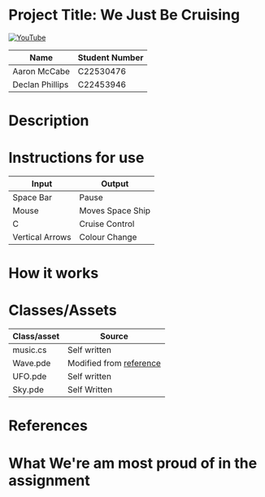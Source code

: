 # Project Title: We Just Be Cruising

[![YouTube](http://img.https://i9.ytimg.com/vi/pbmntCfVY98/mq2.jpg?sqp=CNTLq6IG-oaymwEmCMACELQB8quKqQMa8AEB-AH-CYAC0AWKAgwIABABGGggEyh_MA8=&rs=AOn4CLAweHAlKjQXIUhOVs0mLu7ozVepog.jpg)](https://www.youtube.com/watch?v=pbmntCfVY98)

| Name | Student Number |
|-----------|-----------|
| Aaron McCabe | C22530476 |
| Declan Phillips | C22453946 |

# Description


# Instructions for use
| Input | Output |
|-----------|-----------|
| Space Bar | Pause |
| Mouse | Moves Space Ship |
| C | Cruise Control |
| Vertical Arrows | Colour Change |

# How it works


# Classes/Assets

| Class/asset | Source |
|-----------|-----------|
| music.cs | Self written |
| Wave.pde | Modified from [reference]() |
| UFO.pde | Self written |
| Sky.pde | Self Written |

# References


# What We're am most proud of in the assignment




